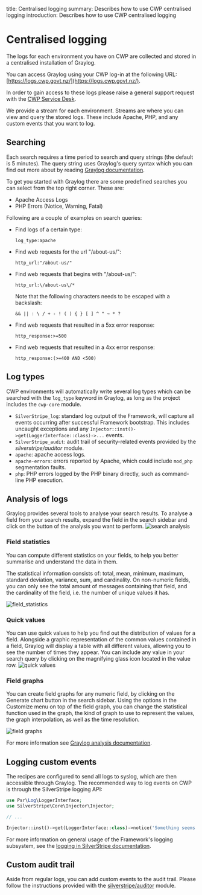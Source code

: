 title: Centralised logging
summary: Describes how to use CWP centralised logging
introduction: Describes how to use CWP centralised logging

# Centralised logging

The logs for each environment you have on CWP are collected and stored in a
centralised installation of Graylog.

You can access Graylog using your CWP log-in at the following URL:
[https://logs.cwp.govt.nz/](https://logs.cwp.govt.nz/).

In order to gain access to these logs please raise a general support request with the [CWP Service Desk](https://www.cwp.govt.nz/service-desk/new-request/).

We provide a stream for each environment. Streams are where
you can view and query the stored logs. These include Apache, PHP, and any
custom events that you want to log.

## Searching

Each search requires a time period to search and
query strings (the default is 5 minutes). The query string uses Graylog's query syntax which you can find out more about by reading [Graylog documentation](http://docs.graylog.org/en/latest/pages/queries.html).

To get you started with Graylog there are some predefined searches you can
select from the top right corner. These are:

* Apache Access Logs
* PHP Errors (Notice, Warning, Fatal)

Following are a couple of examples on search queries:

 - Find logs of a certain type:

    `log_type:apache`

 - Find web requests for the url "/about-us/":

    `http_url:"/about-us/"`

 - Find web requests that begins with "/about-us/":

    `http_url:\/about-us\/*`

    Note that the following characters needs to be escaped with a backslash:

    `&& || : \ / + - ! ( ) { } [ ] ^ " ~ * ?`

 - Find web requests that resulted in a 5xx error response:
 
    `http_response:>=500`

 - Find web requests that resulted in a 4xx error response:

    `http_response:(>=400 AND <500)`

## Log types

CWP environments will automatically write several log types which can be searched with the `log_type` keyword in Graylog, as
long as the project includes the `cwp-core` module.

* `SilverStripe_log`: standard log output of the Framework, will capture all events occurring after successful Framework
bootstrap. This includes uncaught exceptions and any `Injector::inst()->get(LoggerInterface::class)->...` events.
* `SilverStripe_audit`: audit trail of security-related events provided by the *silverstripe/auditor* module.
* `apache`: apache access logs.
* `apache-errors`: errors reported by Apache, which could include `mod_php` segmentation faults.
* `php`: PHP errors logged by the PHP binary directly, such as command-line PHP execution.

## Analysis of logs

Graylog provides several tools to analyse your search results. To analyse a 
field from your search results, expand the field in the search sidebar and click
on the button of the analysis you want to perform.
![search analysis](../_images/logs/search_analysis.png)

### Field statistics

You can compute different statistics on your fields, to help you better summarise and 
understand the data in them.

The statistical information consists of: total, mean, minimum, maximum, standard
deviation, variance, sum, and cardinality. On non-numeric fields, you can only
see the total amount of messages containing that field, and the cardinality of
the field, i.e. the number of unique values it has.

![field_statistics](../_images/logs/field_statistics.png)

### Quick values
You can use quick values to help you find out the distribution of values for a field. 
Alongside a graphic representation of the common values contained in a field, 
Graylog will display a table with all different values, allowing you to see the
number of times they appear. You can include any value in your search query by
clicking on the magnifying glass icon located in the value row.
![quick values](../_images/logs/quick_values.png)

### Field graphs
You can create field graphs for any numeric field, by clicking on the Generate
chart button in the search sidebar. Using the options in the Customize menu on
top of the field graph, you can change the statistical function used in the 
graph, the kind of graph to use to represent the values, the graph
interpolation, as well as the time resolution.

![field graphs](../_images/logs/field_graph.png)

For more information see [Graylog analysis documentation](http://docs.graylog.org/en/stable/pages/queries.html#analysis).

## Logging custom events

The recipes are configured to send all logs to syslog, which are then accessible through Graylog. The recommended way
to log events on CWP is through the SilverStripe logging API:

```php
use Psr\Log\LoggerInterface;
use SilverStripe\Core\Injector\Injector;

// ...

Injector::inst()->get(LoggerInterface::class)->notice('Something seems to have happened');
```

For more information on general usage of the Framework's logging subsystem, see
the [logging in SilverStripe documentation](https://docs.silverstripe.org/en/4/developer_guides/debugging/error_handling/).

## Custom audit trail

Aside from regular logs, you can add custom events to the audit trail. Please follow the instructions provided with the
[silverstripe/auditor](https://github.com/silverstripe/silverstripe-auditor#custom-audit-trail) module.
